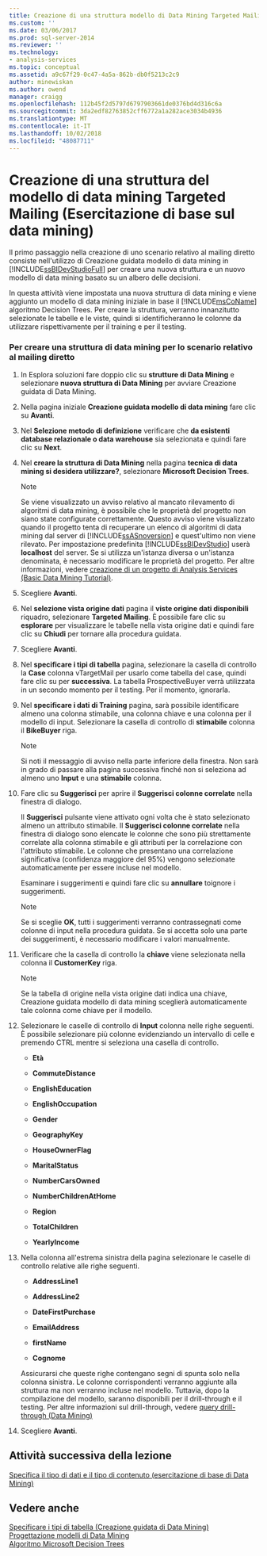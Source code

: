 ```yaml
---
title: Creazione di una struttura modello di Data Mining Targeted Mailing (esercitazione di base di Data Mining) | Microsoft Docs
ms.custom: ''
ms.date: 03/06/2017
ms.prod: sql-server-2014
ms.reviewer: ''
ms.technology:
- analysis-services
ms.topic: conceptual
ms.assetid: a9c67f29-0c47-4a5a-862b-db0f5213c2c9
author: minewiskan
ms.author: owend
manager: craigg
ms.openlocfilehash: 112b45f2d5797d6797903661de0376bd4d316c6a
ms.sourcegitcommit: 3da2edf82763852cff6772a1a282ace3034b4936
ms.translationtype: MT
ms.contentlocale: it-IT
ms.lasthandoff: 10/02/2018
ms.locfileid: "48087711"
---
```

# <a name="creating-a-targeted-mailing-mining-model-structure-basic-data-mining-tutorial"></a>Creazione di una struttura del modello di data mining Targeted Mailing (Esercitazione di base sul data mining)
  Il primo passaggio nella creazione di uno scenario relativo al mailing diretto consiste nell'utilizzo di Creazione guidata modello di data mining in [!INCLUDE[ssBIDevStudioFull](../includes/ssbidevstudiofull-md.md)] per creare una nuova struttura e un nuovo modello di data mining basato su un albero delle decisioni.  
  
 In questa attività viene impostata una nuova struttura di data mining e viene aggiunto un modello di data mining iniziale in base il [!INCLUDE[msCoName](../includes/msconame-md.md)] algoritmo Decision Trees. Per creare la struttura, verranno innanzitutto selezionate le tabelle e le viste, quindi si identificheranno le colonne da utilizzare rispettivamente per il training e per il testing.  
  
### <a name="to-create-a-mining-structure-for-the-targeted-mailing-scenario"></a>Per creare una struttura di data mining per lo scenario relativo al mailing diretto  
  
1.  In Esplora soluzioni fare doppio clic su **strutture di Data Mining** e selezionare **nuova struttura di Data Mining** per avviare Creazione guidata di Data Mining.  
  
2.  Nella pagina iniziale **Creazione guidata modello di data mining** fare clic su **Avanti**.  
  
3.  Nel **Selezione metodo di definizione** verificare che **da esistenti database relazionale o data warehouse** sia selezionata e quindi fare clic su **Next**.  
  
4.  Nel **creare la struttura di Data Mining** nella pagina **tecnica di data mining si desidera utilizzare?**, selezionare **Microsoft Decision Trees**.  
  
    > [!NOTE]  
    >  Se viene visualizzato un avviso relativo al mancato rilevamento di algoritmi di data mining, è possibile che le proprietà del progetto non siano state configurate correttamente. Questo avviso viene visualizzato quando il progetto tenta di recuperare un elenco di algoritmi di data mining dal server di [!INCLUDE[ssASnoversion](../includes/ssasnoversion-md.md)] e quest'ultimo non viene rilevato. Per impostazione predefinita [!INCLUDE[ssBIDevStudio](../includes/ssbidevstudio-md.md)] userà **localhost** del server. Se si utilizza un'istanza diversa o un'istanza denominata, è necessario modificare le proprietà del progetto. Per altre informazioni, vedere [creazione di un progetto di Analysis Services &#40;Basic Data Mining Tutorial&#41;](../../2014/tutorials/creating-an-analysis-services-project-basic-data-mining-tutorial.md).  
  
5.  Scegliere **Avanti**.  
  
6.  Nel **selezione vista origine dati** pagina il **viste origine dati disponibili** riquadro, selezionare **Targeted Mailing**. È possibile fare clic su **esplorare** per visualizzare le tabelle nella vista origine dati e quindi fare clic su **Chiudi** per tornare alla procedura guidata.  
  
7.  Scegliere **Avanti**.  
  
8.  Nel **specificare i tipi di tabella** pagina, selezionare la casella di controllo la **Case** colonna vTargetMail per usarlo come tabella del case, quindi fare clic su per **successiva**. La tabella ProspectiveBuyer verrà utilizzata in un secondo momento per il testing. Per il momento, ignorarla.  
  
9. Nel **specificare i dati di Training** pagina, sarà possibile identificare almeno una colonna stimabile, una colonna chiave e una colonna per il modello di input. Selezionare la casella di controllo di **stimabile** colonna il **BikeBuyer** riga.  
  
    > [!NOTE]  
    >  Si noti il messaggio di avviso nella parte inferiore della finestra. Non sarà in grado di passare alla pagina successiva finché non si seleziona ad almeno uno **Input** e una **stimabile** colonna.  
  
10. Fare clic su **Suggerisci** per aprire il **Suggerisci colonne correlate** nella finestra di dialogo.  
  
     Il **Suggerisci** pulsante viene attivato ogni volta che è stato selezionato almeno un attributo stimabile. Il **Suggerisci colonne correlate** nella finestra di dialogo sono elencate le colonne che sono più strettamente correlate alla colonna stimabile e gli attributi per la correlazione con l'attributo stimabile. Le colonne che presentano una correlazione significativa (confidenza maggiore del 95%) vengono selezionate automaticamente per essere incluse nel modello.  
  
     Esaminare i suggerimenti e quindi fare clic su **annullare** toignore i suggerimenti.  
  
    > [!NOTE]  
    >  Se si sceglie **OK**, tutti i suggerimenti verranno contrassegnati come colonne di input nella procedura guidata. Se si accetta solo una parte dei suggerimenti, è necessario modificare i valori manualmente.  
  
11. Verificare che la casella di controllo la **chiave** viene selezionata nella colonna il **CustomerKey** riga.  
  
    > [!NOTE]  
    >  Se la tabella di origine nella vista origine dati indica una chiave, Creazione guidata modello di data mining sceglierà automaticamente tale colonna come chiave per il modello.  
  
12. Selezionare le caselle di controllo di **Input** colonna nelle righe seguenti. È possibile selezionare più colonne evidenziando un intervallo di celle e premendo CTRL mentre si seleziona una casella di controllo.  
  
    -   **Età**  
  
    -   **CommuteDistance**  
  
    -   **EnglishEducation**  
  
    -   **EnglishOccupation**  
  
    -   **Gender**  
  
    -   **GeographyKey**  
  
    -   **HouseOwnerFlag**  
  
    -   **MaritalStatus**  
  
    -   **NumberCarsOwned**  
  
    -   **NumberChildrenAtHome**  
  
    -   **Region**  
  
    -   **TotalChildren**  
  
    -   **YearlyIncome**  
  
13. Nella colonna all'estrema sinistra della pagina selezionare le caselle di controllo relative alle righe seguenti.  
  
    -   **AddressLine1**  
  
    -   **AddressLine2**  
  
    -   **DateFirstPurchase**  
  
    -   **EmailAddress**  
  
    -   **firstName**  
  
    -   **Cognome**  
  
     Assicurarsi che queste righe contengano segni di spunta solo nella colonna sinistra. Le colonne corrispondenti verranno aggiunte alla struttura ma non verranno incluse nel modello. Tuttavia, dopo la compilazione del modello, saranno disponibili per il drill-through e il testing. Per altre informazioni sul drill-through, vedere [query drill-through &#40;Data Mining&#41;](../../2014/analysis-services/data-mining/drillthrough-queries-data-mining.md)  
  
14. Scegliere **Avanti**.  
  
## <a name="next-task-in-lesson"></a>Attività successiva della lezione  
 [Specifica il tipo di dati e il tipo di contenuto &#40;esercitazione di base di Data Mining&#41;](../../2014/tutorials/specifying-the-data-type-and-content-type-basic-data-mining-tutorial.md)  
  
## <a name="see-also"></a>Vedere anche  
 [Specificare i tipi di tabella &#40;Creazione guidata di Data Mining&#41;](../../2014/analysis-services/specify-table-types-data-mining-wizard.md)   
 [Progettazione modelli di Data Mining](../../2014/analysis-services/data-mining/data-mining-designer.md)   
 [Algoritmo Microsoft Decision Trees](../../2014/analysis-services/data-mining/microsoft-decision-trees-algorithm.md)  
  
  
